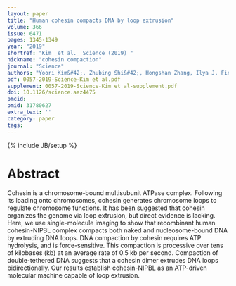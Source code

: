 ```yaml
---
layout: paper
title: "Human cohesin compacts DNA by loop extrusion"
volume: 366
issue: 6471
pages: 1345-1349
year: "2019"
shortref: "Kim _et al._ Science (2019) "
nickname: "cohesin compaction"
journal: "Science"
authors: "Yoori Kim&#42;, Zhubing Shi&#42;, Hongshan Zhang, Ilya J. Finkelstein&dagger; & Hongtao Yu&dagger; (&#42; co-first authors) (&dagger; co-corresponding)"
pdf: 0057-2019-Science-Kim et al.pdf
supplement: 0057-2019-Science-Kim et al-supplement.pdf
doi: 10.1126/science.aaz4475
pmcid:
pmid: 31780627 
extra_text: ''
category: paper
tags:
---
```

{% include JB/setup %}

# Abstract
Cohesin is a chromosome-bound multisubunit ATPase complex. Following its loading onto chromosomes, cohesin generates chromosome loops to regulate chromosome functions. It has been suggested that cohesin organizes the genome via loop extrusion, but direct evidence is lacking. Here, we use single-molecule imaging to show that recombinant human cohesin-NIPBL complex compacts both naked and nucleosome-bound DNA by extruding DNA loops. DNA compaction by cohesin requires ATP hydrolysis, and is force-sensitive. This compaction is processive over tens of kilobases (kb) at an average rate of 0.5 kb per second. Compaction of double-tethered DNA suggests that a cohesin dimer extrudes DNA loops bidirectionally. Our results establish cohesin-NIPBL as an ATP-driven molecular machine capable of loop extrusion.